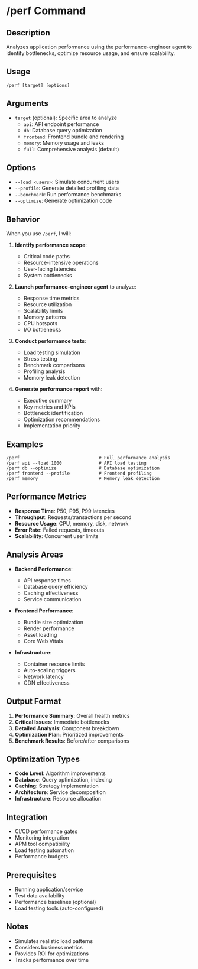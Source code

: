 # /perf Command

## Description
Analyzes application performance using the performance-engineer agent to identify bottlenecks, optimize resource usage, and ensure scalability.

## Usage
```
/perf [target] [options]
```

## Arguments
- `target` (optional): Specific area to analyze
  - `api`: API endpoint performance
  - `db`: Database query optimization
  - `frontend`: Frontend bundle and rendering
  - `memory`: Memory usage and leaks
  - `full`: Comprehensive analysis (default)

## Options
- `--load <users>`: Simulate concurrent users
- `--profile`: Generate detailed profiling data
- `--benchmark`: Run performance benchmarks
- `--optimize`: Generate optimization code

## Behavior
When you use `/perf`, I will:

1. **Identify performance scope**:
   - Critical code paths
   - Resource-intensive operations
   - User-facing latencies
   - System bottlenecks
   
2. **Launch performance-engineer agent** to analyze:
   - Response time metrics
   - Resource utilization
   - Scalability limits
   - Memory patterns
   - CPU hotspots
   - I/O bottlenecks
   
3. **Conduct performance tests**:
   - Load testing simulation
   - Stress testing
   - Benchmark comparisons
   - Profiling analysis
   - Memory leak detection
   
4. **Generate performance report** with:
   - Executive summary
   - Key metrics and KPIs
   - Bottleneck identification
   - Optimization recommendations
   - Implementation priority

## Examples
```
/perf                              # Full performance analysis
/perf api --load 1000              # API load testing
/perf db --optimize                # Database optimization
/perf frontend --profile           # Frontend profiling
/perf memory                       # Memory leak detection
```

## Performance Metrics
- **Response Time**: P50, P95, P99 latencies
- **Throughput**: Requests/transactions per second
- **Resource Usage**: CPU, memory, disk, network
- **Error Rate**: Failed requests, timeouts
- **Scalability**: Concurrent user limits

## Analysis Areas
- **Backend Performance**:
  - API response times
  - Database query efficiency
  - Caching effectiveness
  - Service communication
  
- **Frontend Performance**:
  - Bundle size optimization
  - Render performance
  - Asset loading
  - Core Web Vitals
  
- **Infrastructure**:
  - Container resource limits
  - Auto-scaling triggers
  - Network latency
  - CDN effectiveness

## Output Format
1. **Performance Summary**: Overall health metrics
2. **Critical Issues**: Immediate bottlenecks
3. **Detailed Analysis**: Component breakdown
4. **Optimization Plan**: Prioritized improvements
5. **Benchmark Results**: Before/after comparisons

## Optimization Types
- **Code Level**: Algorithm improvements
- **Database**: Query optimization, indexing
- **Caching**: Strategy implementation
- **Architecture**: Service decomposition
- **Infrastructure**: Resource allocation

## Integration
- CI/CD performance gates
- Monitoring integration
- APM tool compatibility
- Load testing automation
- Performance budgets

## Prerequisites
- Running application/service
- Test data availability
- Performance baselines (optional)
- Load testing tools (auto-configured)

## Notes
- Simulates realistic load patterns
- Considers business metrics
- Provides ROI for optimizations
- Tracks performance over time
